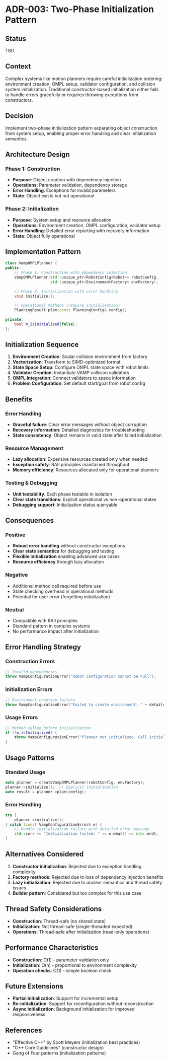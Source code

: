 # ADR-003: Two-Phase Initialization Pattern

## Status
TBD

## Context
Complex systems like motion planners require careful initialization ordering: environment creation, OMPL setup, validator configuration, and collision system initialization. Traditional constructor-based initialization either fails to handle errors gracefully or requires throwing exceptions from constructors.

## Decision
Implement two-phase initialization pattern separating object construction from system setup, enabling proper error handling and clear initialization semantics.

## Architecture Design

### Phase 1: Construction
- **Purpose**: Object creation with dependency injection
- **Operations**: Parameter validation, dependency storage
- **Error Handling**: Exceptions for invalid parameters
- **State**: Object exists but not operational

### Phase 2: Initialization  
- **Purpose**: System setup and resource allocation
- **Operations**: Environment creation, OMPL configuration, validator setup
- **Error Handling**: Detailed error reporting with recovery information
- **State**: Object fully operational

## Implementation Pattern

```cpp
class VampOMPLPlanner {
public:
    // Phase 1: Construction with dependency injection
    VampOMPLPlanner(std::unique_ptr<RobotConfig<Robot>> robotConfig,
                    std::unique_ptr<EnvironmentFactory> envFactory);
    
    // Phase 2: Initialization with error handling
    void initialize();
    
    // Operational methods (require initialization)
    PlanningResult plan(const PlanningConfig& config);
    
private:
    bool m_isInitialized{false};
};
```

## Initialization Sequence

1. **Environment Creation**: Scalar collision environment from factory
2. **Vectorization**: Transform to SIMD-optimized format  
3. **State Space Setup**: Configure OMPL state space with robot limits
4. **Validator Creation**: Instantiate VAMP collision validators
5. **OMPL Integration**: Connect validators to space information
6. **Problem Configuration**: Set default start/goal from robot config

## Benefits

### Error Handling
- **Graceful failure**: Clear error messages without object corruption
- **Recovery information**: Detailed diagnostics for troubleshooting
- **State consistency**: Object remains in valid state after failed initialization

### Resource Management
- **Lazy allocation**: Expensive resources created only when needed
- **Exception safety**: RAII principles maintained throughout
- **Memory efficiency**: Resources allocated only for operational planners

### Testing & Debugging
- **Unit testability**: Each phase testable in isolation
- **Clear state transitions**: Explicit operational vs non-operational states
- **Debugging support**: Initialization status queryable

## Consequences

### Positive
- **Robust error handling** without constructor exceptions
- **Clear state semantics** for debugging and testing
- **Flexible initialization** enabling advanced use cases
- **Resource efficiency** through lazy allocation

### Negative
- Additional method call required before use
- State checking overhead in operational methods
- Potential for user error (forgetting initialization)

### Neutral
- Compatible with RAII principles
- Standard pattern in complex systems
- No performance impact after initialization

## Error Handling Strategy

### Construction Errors
```cpp
// Invalid dependencies
throw VampConfigurationError("Robot configuration cannot be null");
```

### Initialization Errors
```cpp
// Environment creation failure
throw VampConfigurationError("Failed to create environment: " + details);
```

### Usage Errors
```cpp
// Method called before initialization
if (!m_isInitialized) {
    throw VampConfigurationError("Planner not initialized. Call initialize() first.");
}
```

## Usage Patterns

### Standard Usage
```cpp
auto planner = createVampOMPLPlanner(robotConfig, envFactory);
planner->initialize();  // Explicit initialization
auto result = planner->plan(config);
```

### Error Handling
```cpp
try {
    planner->initialize();
} catch (const VampConfigurationError& e) {
    // Handle initialization failure with detailed error message
    std::cerr << "Initialization failed: " << e.what() << std::endl;
}
```

## Alternatives Considered

1. **Constructor initialization**: Rejected due to exception handling complexity
2. **Factory methods**: Rejected due to loss of dependency injection benefits
3. **Lazy initialization**: Rejected due to unclear semantics and thread safety issues
4. **Builder pattern**: Considered but too complex for this use case

## Thread Safety Considerations
- **Construction**: Thread-safe (no shared state)
- **Initialization**: Not thread-safe (single-threaded expected)
- **Operations**: Thread-safe after initialization (read-only operations)

## Performance Characteristics
- **Construction**: O(1) - parameter validation only
- **Initialization**: O(n) - proportional to environment complexity
- **Operation checks**: O(1) - simple boolean check

## Future Extensions
- **Partial initialization**: Support for incremental setup
- **Re-initialization**: Support for reconfiguration without reconstruction
- **Async initialization**: Background initialization for improved responsiveness

## References
- "Effective C++" by Scott Meyers (initialization best practices)
- "C++ Core Guidelines" (constructor design)
- Gang of Four patterns (initialization patterns)
